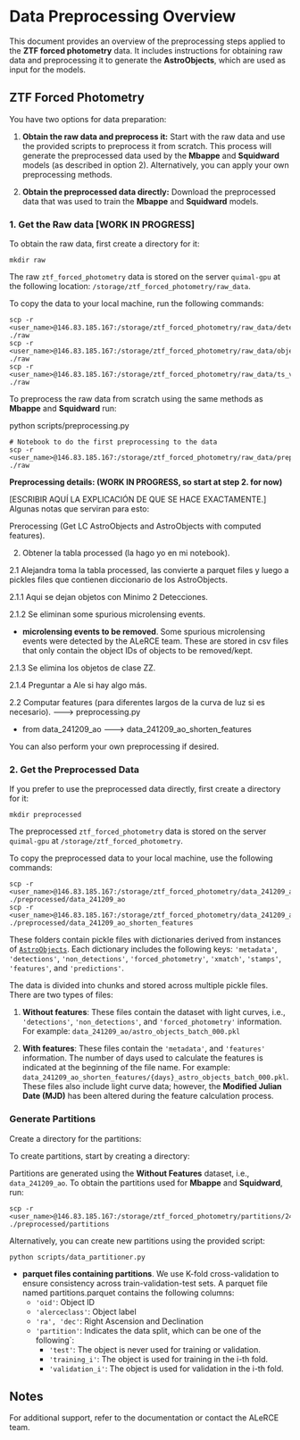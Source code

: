 # Data Preprocessing Overview

This document provides an overview of the preprocessing steps applied to the **ZTF forced photometry** data. It includes instructions for obtaining raw data and preprocessing it to generate the **AstroObjects**, which are used as input for the models.

## ZTF Forced Photometry

You have two options for data preparation:

1. **Obtain the raw data and preprocess it:** Start with the raw data and use the provided scripts to preprocess it from scratch. This process will generate the preprocessed data used by the **Mbappe** and **Squidward** models (as described in option 2). Alternatively, you can apply your own preprocessing methods.

2. **Obtain the preprocessed data directly:** Download the preprocessed data that was used to train the **Mbappe** and **Squidward** models.

### 1. Get the Raw data [WORK IN PROGRESS]

To obtain the raw data, first create a directory for it:

```
mkdir raw
```

The raw `ztf_forced_photometry` data is stored on the server `quimal-gpu` at the following location: `/storage/ztf_forced_photometry/raw_data`.

To copy the data to your local machine, run the following commands:

```
scp -r <user_name>@146.83.185.167:/storage/ztf_forced_photometry/raw_data/detections ./raw
scp -r <user_name>@146.83.185.167:/storage/ztf_forced_photometry/raw_data/objects.parquet ./raw
scp -r <user_name>@146.83.185.167:/storage/ztf_forced_photometry/raw_data/ts_v9.0.1_b3000 ./raw
```

To preprocess the raw data from scratch using the same methods as **Mbappe** and **Squidward** run:

python scripts/preprocessing.py

```
# Notebook to do the first preprocessing to the data
scp -r <user_name>@146.83.185.167:/storage/ztf_forced_photometry/raw_data/preprocessing_data.ipynb ./raw
```

**Preprocessing details: (WORK IN PROGRESS, so start at step 2. for now)**

[ESCRIBIR AQUÍ LA EXPLICACIÓN DE QUE SE HACE EXACTAMENTE.] Algunas notas que serviran para esto:

Prerocessing (Get LC AstroObjects and AstroObjects with computed features).

2. Obtener la tabla processed (la hago yo en mi notebook).

2.1 Alejandra toma la tabla processed, las convierte a parquet files y luego a pickles files que contienen diccionario de los AstroObjects.

2.1.1 Aqui se dejan objetos con Minimo 2 Detecciones.

2.1.2 Se eliminan some spurious microlensing events.
* **microlensing events to be removed**. Some spurious microlensing events were detected by the ALeRCE team. These are stored in csv files that only contain the object IDs of objects to be removed/kept.

2.1.3 Se elimina los objetos de clase ZZ.

2.1.4 Preguntar a Ale si hay algo más.

2.2 Computar features (para diferentes largos de la curva de luz si es necesario).
---> preprocessing.py
* from data_241209_ao ---> data_241209_ao_shorten_features


You can also perform your own preprocessing if desired.


### 2. Get the Preprocessed Data

If you prefer to use the preprocessed data directly, first create a directory for it:

```
mkdir preprocessed
```

The preprocessed `ztf_forced_photometry` data is stored on the server `quimal-gpu` at `/storage/ztf_forced_photometry`.

To copy the preprocessed data to your local machine, use the following commands:

```
scp -r <user_name>@146.83.185.167:/storage/ztf_forced_photometry/data_241209_ao ./preprocessed/data_241209_ao
scp -r <user_name>@146.83.185.167:/storage/ztf_forced_photometry/data_241209_ao_features ./preprocessed/data_241209_ao_shorten_features
```

These folders contain pickle files with dictionaries derived from instances of [`AstroObjects`](https://github.com/alercebroker/pipeline/blob/main/lc_classifier/lc_classifier/features/core/base.py). Each dictionary includes the following keys: `'metadata'`, `'detections'`, `'non_detections'`, `'forced_photometry'`, `'xmatch'`, `'stamps'`, `'features'`, and `'predictions'`. 

The data is divided into chunks and stored across multiple pickle files. There are two types of files:

1. **Without features**: These files contain the dataset with light curves, i.e., `'detections'`, `'non_detections'`, and `'forced_photometry'` information. For example: `data_241209_ao/astro_objects_batch_000.pkl`

2. **With features**: These files contain the `'metadata'`, and `'features'` information. The number of days used to calculate the features is indicated at the beginning of the file name. For example: `data_241209_ao_shorten_features/{days}_astro_objects_batch_000.pkl`. These files also include light curve data; however, the **Modified Julian Date (MJD)** has been altered during the feature calculation process.

### Generate Partitions

Create a directory for the partitions:

To create partitions, start by creating a directory:

Partitions are generated using the **Without Features** dataset, i.e., `data_241209_ao`. To obtain the partitions used for **Mbappe** and **Squidward**, run:

```
scp -r <user_name>@146.83.185.167:/storage/ztf_forced_photometry/partitions/241209 ./preprocessed/partitions
```

Alternatively, you can create new partitions using the provided script:

```
python scripts/data_partitioner.py
```

* **parquet files containing partitions**. We use K-fold cross-validation to ensure consistency across train-validation-test sets. A parquet file named partitions.parquet contains the following columns:
    * `'oid'`: Object ID
    * `'alerceclass'`: Object label
    * `'ra', 'dec'`: Right Ascension and Declination
    * `'partition'`: Indicates the data split, which can be one of the following`:
        * `'test'`: The object is never used for training or validation.
        * `'training_i'`: The object is used for training in the i-th fold.
        * `'validation_i'`: The object is used for validation in the i-th fold.


## Notes

For additional support, refer to the documentation or contact the ALeRCE team.
